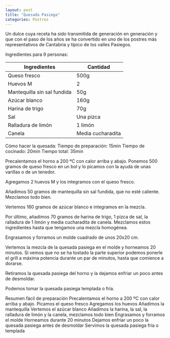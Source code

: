 ```yaml
---
layout: post
title: "Quesada Pasiega"
categories: Postres
---
```


Un dulce cuya receta ha sido transmitida de generación en generación y que con el paso de los años se ha convertido en uno de los postres más representativos de Cantabria y típico de los valles Pasiegos.

Ingredientes para 9 personas:

|Ingredientes          | Cantidad              |
|--------------------- | --------------------- |
|Queso fresco          |         500g          |
|Huevos M              |          2            |
|Mantequilla sin sal fundida|    50g           |
|Azúcar blanco         |         160g          |
|Harina de trigo       |          70g          |
|Sal                   |       Una pizca       |
|Ralladura de limón    |        1 limón        |
|Canela                |   Media cucharadita   |

Cómo hacer la quesada:
Tiempo de preparación: 15min
Tiempo de cocinado: 20min
Tiempo total: 35min

Precalentamos el horno a 200 ºC con calor arriba y abajo. Ponemos 500 gramos de queso fresco en un bol y lo picamos con la ayuda de unas varillas o de un tenedor.

Agregamos 2 huevos M y los integramos con el queso fresco.

Añadimos 50 gramos de mantequilla sin sal fundida, que no esté caliente. Mezclamos todo bien.

Vertemos 160 gramos de azúcar blanco e integramos en la mezcla.

Por último, añadimos 70 gramos de harina de trigo, 1 pizca de sal, la ralladura de 1 limón y media cucharadita de canela. Mezclamos estos ingredientes hasta que tengamos una mezcla homogénea.

Engrasamos y forramos un molde cuadrado de unos 20x20 cm.

Vertemos la mezcla de la quesada pasiega en el molde y horneamos 20 minutos. Si vemos que no se ha tostado la parte superior podemos ponerle el grill a máxima potencia durante un par de minutos, hasta que comience a dorarse.

Retiramos la quesada pasiega del horno y la dejamos enfriar un poco antes de desmoldar.

Podemos tomar la quesada pasiega templada o fría.

Resumen fácil de preparación
Precalentamos el horno a 200 ºC con calor arriba y abajo. Picamos el queso fresco
Agregamos los huevos
Añadimos la mantequilla
Vertemos el azúcar blanco
Añadimos la harina, la sal, la ralladura de limón y la canela, mezclamos todo bien
Engrasamos y forramos el molde
Horneamos durante 20 minutos
Dejamos enfriar un poco la quesada pasiega antes de desmoldar
Servimos la quesada pasiega fría o templada



